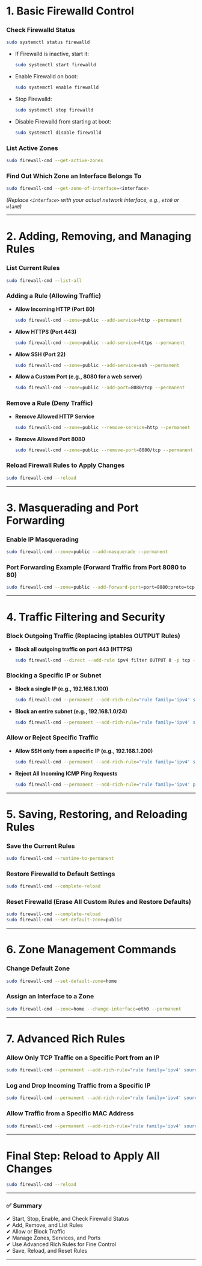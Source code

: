 

# **1. Basic Firewalld Control**  

### **Check Firewalld Status**  
```bash
sudo systemctl status firewalld
```
- If Firewalld is inactive, start it:  
  ```bash
  sudo systemctl start firewalld
  ```
- Enable Firewalld on boot:  
  ```bash
  sudo systemctl enable firewalld
  ```
- Stop Firewalld:  
  ```bash
  sudo systemctl stop firewalld
  ```
- Disable Firewalld from starting at boot:  
  ```bash
  sudo systemctl disable firewalld
  ```

### **List Active Zones**  
```bash
sudo firewall-cmd --get-active-zones
```

### **Find Out Which Zone an Interface Belongs To**  
```bash
sudo firewall-cmd --get-zone-of-interface=<interface>
```
_(Replace `<interface>` with your actual network interface, e.g., `eth0` or `wlan0`)_

---

# **2. Adding, Removing, and Managing Rules**  

### **List Current Rules**  
```bash
sudo firewall-cmd --list-all
```

### **Adding a Rule (Allowing Traffic)**  
- **Allow Incoming HTTP (Port 80)**  
  ```bash
  sudo firewall-cmd --zone=public --add-service=http --permanent
  ```
- **Allow HTTPS (Port 443)**  
  ```bash
  sudo firewall-cmd --zone=public --add-service=https --permanent
  ```
- **Allow SSH (Port 22)**  
  ```bash
  sudo firewall-cmd --zone=public --add-service=ssh --permanent
  ```
- **Allow a Custom Port (e.g., 8080 for a web server)**  
  ```bash
  sudo firewall-cmd --zone=public --add-port=8080/tcp --permanent
  ```

### **Remove a Rule (Deny Traffic)**  
- **Remove Allowed HTTP Service**  
  ```bash
  sudo firewall-cmd --zone=public --remove-service=http --permanent
  ```
- **Remove Allowed Port 8080**  
  ```bash
  sudo firewall-cmd --zone=public --remove-port=8080/tcp --permanent
  ```

### **Reload Firewall Rules to Apply Changes**  
```bash
sudo firewall-cmd --reload
```

---

# **3. Masquerading and Port Forwarding**  

### **Enable IP Masquerading**  
```bash
sudo firewall-cmd --zone=public --add-masquerade --permanent
```

### **Port Forwarding Example (Forward Traffic from Port 8080 to 80)**  
```bash
sudo firewall-cmd --zone=public --add-forward-port=port=8080:proto=tcp:toport=80 --permanent
```

---

# **4. Traffic Filtering and Security**  

### **Block Outgoing Traffic (Replacing iptables OUTPUT Rules)**  
- **Block all outgoing traffic on port 443 (HTTPS)**  
  ```bash
  sudo firewall-cmd --direct --add-rule ipv4 filter OUTPUT 0 -p tcp --dport 443 -j REJECT
  ```

### **Blocking a Specific IP or Subnet**  
- **Block a single IP (e.g., 192.168.1.100)**  
  ```bash
  sudo firewall-cmd --permanent --add-rich-rule="rule family='ipv4' source address='192.168.1.100' reject"
  ```
- **Block an entire subnet (e.g., 192.168.1.0/24)**  
  ```bash
  sudo firewall-cmd --permanent --add-rich-rule="rule family='ipv4' source address='192.168.1.0/24' reject"
  ```

### **Allow or Reject Specific Traffic**  
- **Allow SSH only from a specific IP (e.g., 192.168.1.200)**  
  ```bash
  sudo firewall-cmd --permanent --add-rich-rule="rule family='ipv4' source address='192.168.1.200' service name='ssh' accept"
  ```
- **Reject All Incoming ICMP Ping Requests**  
  ```bash
  sudo firewall-cmd --permanent --add-rich-rule="rule family='ipv4' protocol value='icmp' drop"
  ```

---

# **5. Saving, Restoring, and Reloading Rules**  

### **Save the Current Rules**  
```bash
sudo firewall-cmd --runtime-to-permanent
```

### **Restore Firewalld to Default Settings**  
```bash
sudo firewall-cmd --complete-reload
```

### **Reset Firewalld (Erase All Custom Rules and Restore Defaults)**  
```bash
sudo firewall-cmd --complete-reload
sudo firewall-cmd --set-default-zone=public
```

---

# **6. Zone Management Commands**  

### **Change Default Zone**  
```bash
sudo firewall-cmd --set-default-zone=home
```

### **Assign an Interface to a Zone**  
```bash
sudo firewall-cmd --zone=home --change-interface=eth0 --permanent
```

---

# **7. Advanced Rich Rules**  

### **Allow Only TCP Traffic on a Specific Port from an IP**  
```bash
sudo firewall-cmd --permanent --add-rich-rule="rule family='ipv4' source address='192.168.1.100' port protocol='tcp' port='8080' accept"
```

### **Log and Drop Incoming Traffic from a Specific IP**  
```bash
sudo firewall-cmd --permanent --add-rich-rule="rule family='ipv4' source address='192.168.1.50' log prefix='[BLOCKED]' level='info' drop"
```

### **Allow Traffic from a Specific MAC Address**  
```bash
sudo firewall-cmd --permanent --add-rich-rule="rule family='ipv4' source mac='AA:BB:CC:DD:EE:FF' accept"
```

---

# **Final Step: Reload to Apply All Changes**  
```bash
sudo firewall-cmd --reload
```

---

### ✅ **Summary**
✔ Start, Stop, Enable, and Check Firewalld Status  
✔ Add, Remove, and List Rules  
✔ Allow or Block Traffic  
✔ Manage Zones, Services, and Ports  
✔ Use Advanced Rich Rules for Fine Control  
✔ Save, Reload, and Reset Rules  

---
